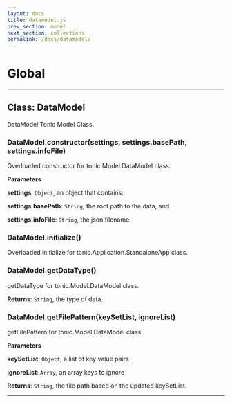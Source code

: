 ```yaml
---
layout: docs
title: datamodel.js
prev_section: model
next_section: collections
permalink: /docs/datamodel/
---
```


# Global





* * *

## Class: DataModel
DataModel Tonic Model Class.

### DataModel.constructor(settings, settings.basePath, settings.infoFile) 

Overloaded constructor for tonic.Model.DataModel class.

**Parameters**

**settings**: `Object`, an object that contains:

**settings.basePath**: `String`, the root path to the data, and

**settings.infoFile**: `String`, the json filename.


### DataModel.initialize() 

Overloaded initialize for tonic.Application.StandaloneApp class.


### DataModel.getDataType() 

getDataType for tonic.Model.DataModel class.

**Returns**: `String`, the type of data.

### DataModel.getFilePattern(keySetList, ignoreList) 

getFilePattern for tonic.Model.DataModel class.

**Parameters**

**keySetList**: `Object`, a list of key value pairs

**ignoreList**: `Array`, an array keys to ignore

**Returns**: `String`, the file path based on the updated keySetList.



* * *
